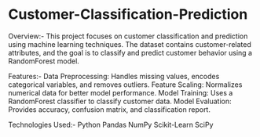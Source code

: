 # Customer-Classification-Prediction
Overview:-
This project focuses on customer classification and prediction using machine learning techniques.
The dataset contains customer-related attributes, and the goal is to classify and predict customer behavior using a RandomForest model.

Features:-
Data Preprocessing: Handles missing values, encodes categorical variables, and removes outliers.
Feature Scaling: Normalizes numerical data for better model performance.
Model Training: Uses a RandomForest classifier to classify customer data.
Model Evaluation: Provides accuracy, confusion matrix, and classification report.

Technologies Used:-
Python
Pandas
NumPy
Scikit-Learn
SciPy
